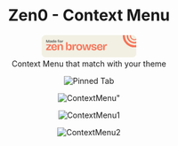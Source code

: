 <h1 align="center">
  Zen0 - Context Menu
</h1>

<p align="center">
  <a href="https://zen-browser.app"><img height="40" src="https://github.com/heyitszenithyt/zen-browser-badges/blob/fb14dcd72694b7176d141c774629df76af87514e/light/zen-badge-light.png"></a>
  <br>
  Context Menu that match with your theme
</p>

<p align="center">
  <img src="https://github.com/user-attachments/assets/47e549ce-b3ec-4aa3-92fe-f0d454047975" alt="Pinned Tab" />
</p>
<p align="center">
  <img src="https://github.com/user-attachments/assets/2695b969-1869-4741-b24b-1205eef9eb53" alt=ContextMenu" />
</p>
<p align="center">  
  <img src="https://github.com/user-attachments/assets/32402de4-382f-42dc-8033-c678dd0f8f92" alt="ContextMenu1" />
</p>
<p align="center">  
  <img src="https://github.com/user-attachments/assets/c928372c-9f4d-4ee1-9549-c96c352036fb" alt="ContextMenu2" />
</p>
